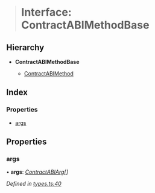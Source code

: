 > # Interface: ContractABIMethodBase

## Hierarchy

* **ContractABIMethodBase**

  * [ContractABIMethod](_types_.contractabimethod.md)

## Index

### Properties

* [args](_types_.contractabimethodbase.md#args)

## Properties

###  args

• **args**: *[ContractABIArg](_types_.contractabiarg.md)[]*

*Defined in [types.ts:40](https://github.com/polkadot-js/api/blob/b9142bc/packages/api-contract/src/types.ts#L40)*